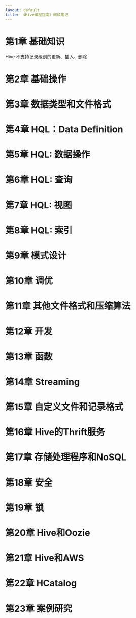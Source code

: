 ```yaml
---
layout: default
title:  《Hive编程指南》阅读笔记
---
```


# 第1章 基础知识

Hive 不支持记录级别的更新、插入、删除

# 第2章 基础操作

# 第3章 数据类型和文件格式

# 第4章 HQL：Data Definition

# 第5章 HQL: 数据操作

# 第6章 HQL: 查询

# 第7章 HQL: 视图

# 第8章 HQL: 索引

# 第9章 模式设计

# 第10章 调优

# 第11章 其他文件格式和压缩算法

# 第12章 开发

# 第13章 函数

# 第14章 Streaming

# 第15章 自定义文件和记录格式

# 第16章 Hive的Thrift服务

# 第17章 存储处理程序和NoSQL

# 第18章 安全

# 第19章 锁

# 第20章 Hive和Oozie

# 第21章 Hive和AWS

# 第22章 HCatalog

# 第23章 案例研究
